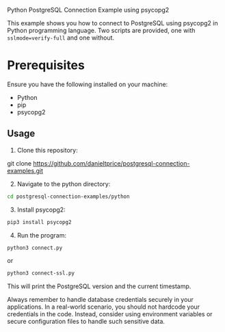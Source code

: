 Python PostgreSQL Connection Example using psycopg2

This example shows you how to connect to PostgreSQL using psycopg2 in Python programming language. Two scripts are provided, one with `sslmode=verify-full` and one without.

# Prerequisites

Ensure you have the following installed on your machine:

- Python
- pip
- psycopg2

## Usage

1. Clone this repository:

git clone https://github.com/danieltprice/postgresql-connection-examples.git

2. Navigate to the python directory:

```bash
cd postgresql-connection-examples/python
```

3. Install psycopg2:

```bash
pip3 install psycopg2
```

4. Run the program:

```bash
python3 connect.py
```
or

```bash
python3 connect-ssl.py
```

This will print the PostgreSQL version and the current timestamp.

Always remember to handle database credentials securely in your applications. In a real-world scenario, you should not hardcode your credentials in the code. Instead, consider using environment variables or secure configuration files to handle such sensitive data.
